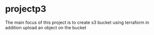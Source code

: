 # projectp3
The main focus of this project is to create s3 bucket using terraform
in addition upload an object on the bucket

